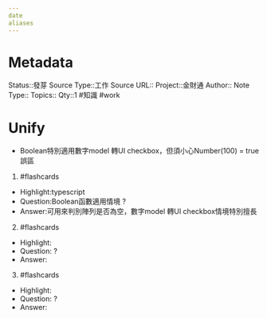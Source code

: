 ```yaml
---
date
aliases
---
```

# Metadata
Status::發芽
Source Type::工作
Source URL::
Project::金財通
Author::
Note Type::
Topics::
Qty::1
#知識 #work 
# Unify
- Boolean特別適用數字model 轉UI checkbox，但須小心Number(100) = true誤區



1. #flashcards 
- Highlight:typescript
- Question:Boolean函數適用情境
?
- Answer:可用來判別陣列是否為空，數字model 轉UI checkbox情境特別擅長

2. #flashcards 
- Highlight:
- Question:
?
- Answer:

3. #flashcards 
- Highlight:
- Question:
?
- Answer: